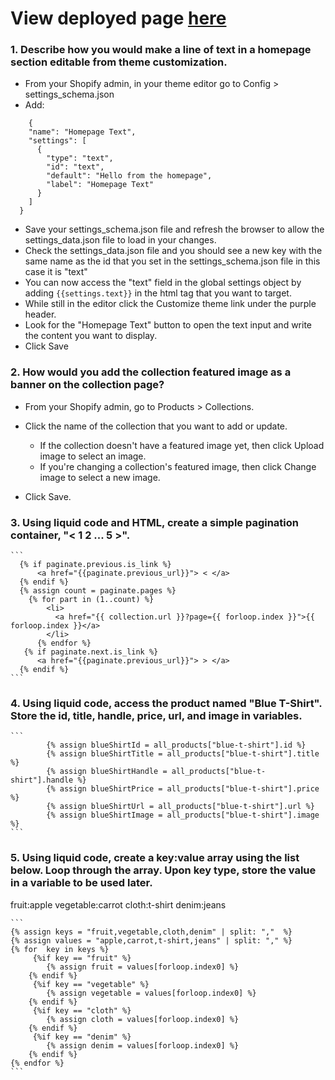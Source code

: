 # View deployed page [here](https://heuristic-mestorf-17644d.netlify.com/)


### 1. Describe how you would make a line of text in a homepage section editable from theme customization.
* From your Shopify admin, in your theme editor go to Config > settings_schema.json
* Add: 
```
    {
    "name": "Homepage Text",
    "settings": [
      {
        "type": "text",
        "id": "text",
        "default": "Hello from the homepage",
        "label": "Homepage Text"
      }
    ]
  }
```
* Save your settings_schema.json file and refresh the browser to allow the settings_data.json file to load in your changes.
* Check the settings_data.json file and you should see a new key with the same name as the id that you set in the settings_schema.json file in this case it is "text"
* You can now access the "text" field in the global settings object by adding `{{settings.text}}` in the html tag that you want to target.
* While still in the editor click the Customize theme link under the purple header.
* Look for the "Homepage Text" button to open the text input and write the content you want to display.
* Click Save 


### 2. How would you add the collection featured image as a banner on the collection page?
 
* From your Shopify admin, go to Products > Collections.

* Click the name of the collection that you want to add or update.
    * If the collection doesn't have a featured image yet, then click Upload image to select an image.
     * If you're changing a collection's featured image, then click Change image to select a new image.
* Click Save.

### 3. Using liquid code and HTML, create a simple pagination container, "< 1 2 ... 5 >".

    ```
      {% if paginate.previous.is_link %}
          <a href="{{paginate.previous_url}}"> < </a>
      {% endif %}
      {% assign count = paginate.pages %}
        {% for part in (1..count) %}
            <li>
              <a href="{{ collection.url }}?page={{ forloop.index }}">{{ forloop.index }}</a>
            </li>
          {% endfor %}
       {% if paginate.next.is_link %}
          <a href="{{paginate.previous_url}}"> > </a>
      {% endif %}
    ```


### 4. Using liquid code, access the product named "Blue T-Shirt". Store the id, title, handle, price, url, and image in variables.
    ```
            {% assign blueShirtId = all_products["blue-t-shirt"].id %}
            {% assign blueShirtTitle = all_products["blue-t-shirt"].title %}
            {% assign blueShirtHandle = all_products["blue-t-shirt"].handle %}
            {% assign blueShirtPrice = all_products["blue-t-shirt"].price %}
            {% assign blueShirtUrl = all_products["blue-t-shirt"].url %}
            {% assign blueShirtImage = all_products["blue-t-shirt"].image %}
    ```
### 5. Using liquid code, create a key:value array using the list below. Loop through the array. Upon key type, store the value in a variable to be used later.
fruit:apple
vegetable:carrot
cloth:t-shirt
denim:jeans

    ```
    {% assign keys = "fruit,vegetable,cloth,denim" | split: ","  %}
    {% assign values = "apple,carrot,t-shirt,jeans" | split: "," %}
    {% for  key in keys %}
         {%if key == "fruit" %}
            {% assign fruit = values[forloop.index0] %}
		{% endif %}
         {%if key == "vegetable" %}
            {% assign vegetable = values[forloop.index0] %}
		{% endif %}
         {%if key == "cloth" %}
            {% assign cloth = values[forloop.index0] %}
		{% endif %}
         {%if key == "denim" %}
            {% assign denim = values[forloop.index0] %}
		{% endif %}
    {% endfor %}
    ```
